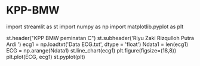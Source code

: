# KPP-BMW

import streamlit as st 
import numpy as np 
import matplotlib.pyplot as plt

st.header("KPP BMW peminatan C")
st.subheader('Riyu Zaki Rizqulloh Putra Ardi ')
ecg1 = np.loadtxt('Data ECG.txt', dtype = 'float')
Ndata1 = len(ecg1)
ECG = np.arange(Ndata1)
st.line_chart(ecg1)
plt.figure(figsize=(18,8))
plt.plot(ECG, ecg1)
st.pyplot(plt)
